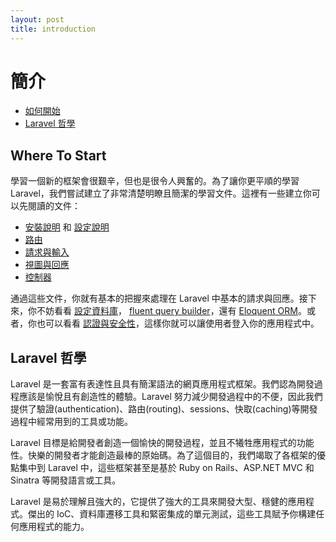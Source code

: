 ```yaml
---
layout: post
title: introduction
---
```

# 簡介

- [如何開始](#where-to-start)
- [Laravel 哲學](#laravel-philosophy)

<a name="where-to-start"></a>
## Where To Start

學習一個新的框架會很艱辛，但也是很令人興奮的。為了讓你更平順的學習 Laravel，我們嘗試建立了非常清楚明瞭且簡潔的學習文件。這裡有一些建立你可以先閱讀的文件：

- [安裝說明](/docs/installation) 和 [設定說明](/docs/configuration)
- [路由](/docs/routing)
- [請求與輸入](/docs/requests)
- [視圖與回應](/docs/responses)
- [控制器](/docs/controllers)

通過這些文件，你就有基本的把握來處理在 Laravel 中基本的請求與回應。接下來，你不妨看看 [設定資料庫](/docs/database)， [fluent query builder](/docs/queries)，還有 [Eloquent ORM](/docs/eloquent)。或者，你也可以看看 [認證與安全性](/docs/security)，這樣你就可以讓使用者登入你的應用程式中。

<a name="laravel-philosophy"></a>
## Laravel 哲學

Laravel 是一套富有表達性且具有簡潔語法的網頁應用程式框架。我們認為開發過程應該是愉悅且有創造性的體驗。Laravel 努力減少開發過程中的不便，因此我們提供了驗證(authentication)、路由(routing)、sessions、快取(caching)等開發過程中經常用到的工具或功能。

Laravel 目標是給開發者創造一個愉快的開發過程，並且不犧牲應用程式的功能性。快樂的開發者才能創造最棒的原始碼。為了這個目的，我們竭取了各框架的優點集中到 Laravel 中，這些框架甚至是基於 Ruby on Rails、ASP.NET MVC 和 Sinatra 等開發語言或工具。

Laravel 是易於理解且強大的，它提供了強大的工具來開發大型、穩健的應用程式。傑出的 IoC、資料庫遷移工具和緊密集成的單元測試，這些工具賦予你構建任何應用程式的能力。
